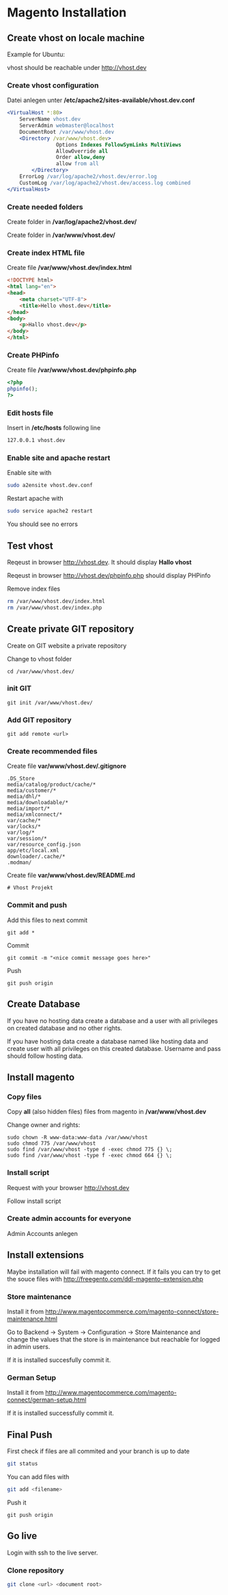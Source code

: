# Magento Installation

## Create vhost on locale machine
Example for Ubuntu:

vhost should be reachable under http://vhost.dev

### Create vhost configuration
Datei anlegen unter **/etc/apache2/sites-available/vhost.dev.conf**

```apache
<VirtualHost *:80>
	ServerName vhost.dev
	ServerAdmin webmaster@localhost
	DocumentRoot /var/www/vhost.dev
	<Directory /var/www/vhost.dev>
                Options Indexes FollowSymLinks MultiViews
                AllowOverride all
                Order allow,deny
                allow from all
        </Directory>
	ErrorLog /var/log/apache2/vhost.dev/error.log
	CustomLog /var/log/apache2/vhost.dev/access.log combined
</VirtualHost>
```

### Create needed folders
Create folder in **/var/log/apache2/vhost.dev/**

Create folder in **/var/www/vhost.dev/**

### Create index HTML file
Create file **/var/www/vhost.dev/index.html**
```html
<!DOCTYPE html>
<html lang="en">
<head>
	<meta charset="UTF-8">
	<title>Hello vhost.dev</title>
</head>
<body>
	<p>Hallo vhost.dev</p>
</body>
</html>
```

### Create PHPinfo
Create file **/var/www/vhost.dev/phpinfo.php**
```php
<?php
phpinfo();
?>
```

### Edit hosts file
Insert in **/etc/hosts** following line
```sh
127.0.0.1 vhost.dev
```

### Enable site and apache restart
Enable site with
```sh
sudo a2ensite vhost.dev.conf
```

Restart apache with
```sh
sudo service apache2 restart
```

You should see no errors

## Test vhost

Reqeust in browser http://vhost.dev. It should display **Hallo vhost**

Reqeust in browser http://vhost.dev/phpinfo.php should display PHPinfo

Remove index files

```sh
rm /var/www/vhost.dev/index.html
rm /var/www/vhost.dev/index.php
```

## Create private GIT repository
Create on GIT website a private repository

Change to vhost folder
```
cd /var/www/vhost.dev/
```

### init GIT
```
git init /var/www/vhost.dev/
```

### Add GIT repository
```
git add remote <url>
```

### Create recommended files
Create file **var/www/vhost.dev/.gitignore**
```
.DS_Store
media/catalog/product/cache/*
media/customer/*
media/dhl/*
media/downloadable/*
media/import/*
media/xmlconnect/*
var/cache/*
var/locks/*
var/log/*
var/session/*
var/resource_config.json
app/etc/local.xml
downloader/.cache/*
.modman/
```

Create file **var/www/vhost.dev/README.md**
```
# Vhost Projekt
```

### Commit and push

Add this files to next commit
```
git add *
```

Commit
```
git commit -m "<nice commit message goes here>"
```

Push
```
git push origin
```

## Create Database

If you have no hosting data create a database and a user with all privileges on created database and no other rights. 

If you have hosting data create a database named like hosting data and create user with all privileges on this created database. Username and pass should follow hosting data.

## Install magento
### Copy files
Copy **all** (also hidden files) files from magento in **/var/www/vhost.dev**

Change owner and rights:
```
sudo chown -R www-data:www-data /var/www/vhost
sudo chmod 775 /var/www/vhost
sudo find /var/www/vhost -type d -exec chmod 775 {} \;
sudo find /var/www/vhost -type f -exec chmod 664 {} \;
```

### Install script
Request with your browser http://vhost.dev

Follow install script

### Create admin accounts for everyone

Admin Accounts anlegen

## Install extensions

Maybe installation will fail with magento connect. If it fails you can try to get the souce files with http://freegento.com/ddl-magento-extension.php

### Store maintenance

Install it from http://www.magentocommerce.com/magento-connect/store-maintenance.html

Go to Backend -> System -> Configuration -> Store Maintenance and change the values that the store is in maintenance but reachable for logged in admin users.

If it is installed succesfully commit it.

### German Setup

Install it from http://www.magentocommerce.com/magento-connect/german-setup.html

If it is installed successfully commit it. 

## Final Push

First check if files are all commited and your branch is up to date
```sh
git status
```

You can add files with
```sh
git add <filename>
```

Push it
```
git push origin
```

## Go live

Login with ssh to the live server.

### Clone repository
```sh
git clone <url> <document root>
```